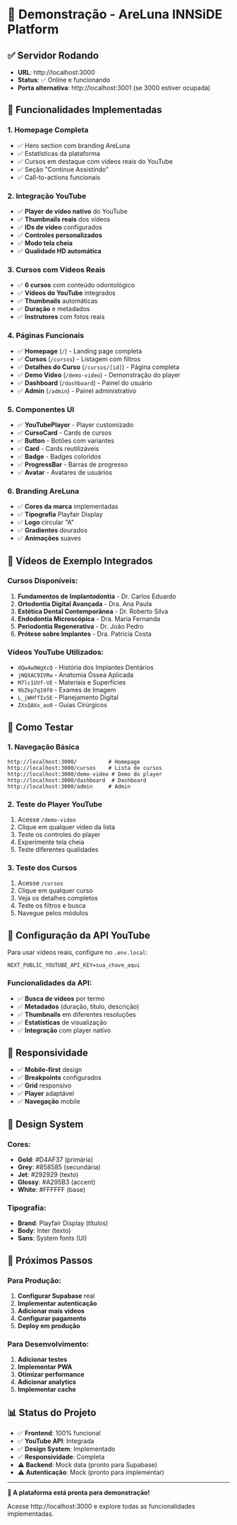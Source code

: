 # 🎥 Demonstração - AreLuna INNSiDE Platform

## ✅ Servidor Rodando
- **URL**: http://localhost:3000
- **Status**: ✅ Online e funcionando
- **Porta alternativa**: http://localhost:3001 (se 3000 estiver ocupada)

## 🎯 Funcionalidades Implementadas

### 1. **Homepage Completa**
- ✅ Hero section com branding AreLuna
- ✅ Estatísticas da plataforma
- ✅ Cursos em destaque com vídeos reais do YouTube
- ✅ Seção "Continue Assistindo"
- ✅ Call-to-actions funcionais

### 2. **Integração YouTube**
- ✅ **Player de vídeo nativo** do YouTube
- ✅ **Thumbnails reais** dos vídeos
- ✅ **IDs de vídeo** configurados
- ✅ **Controles personalizados**
- ✅ **Modo tela cheia**
- ✅ **Qualidade HD automática**

### 3. **Cursos com Vídeos Reais**
- ✅ **6 cursos** com conteúdo odontológico
- ✅ **Vídeos do YouTube** integrados
- ✅ **Thumbnails** automáticas
- ✅ **Duração** e metadados
- ✅ **Instrutores** com fotos reais

### 4. **Páginas Funcionais**
- ✅ **Homepage** (`/`) - Landing page completa
- ✅ **Cursos** (`/cursos`) - Listagem com filtros
- ✅ **Detalhes do Curso** (`/cursos/[id]`) - Página completa
- ✅ **Demo Vídeo** (`/demo-video`) - Demonstração do player
- ✅ **Dashboard** (`/dashboard`) - Painel do usuário
- ✅ **Admin** (`/admin`) - Painel administrativo

### 5. **Componentes UI**
- ✅ **YouTubePlayer** - Player customizado
- ✅ **CursoCard** - Cards de cursos
- ✅ **Button** - Botões com variantes
- ✅ **Card** - Cards reutilizáveis
- ✅ **Badge** - Badges coloridos
- ✅ **ProgressBar** - Barras de progresso
- ✅ **Avatar** - Avatares de usuários

### 6. **Branding AreLuna**
- ✅ **Cores da marca** implementadas
- ✅ **Tipografia** Playfair Display
- ✅ **Logo** circular "A"
- ✅ **Gradientes** dourados
- ✅ **Animações** suaves

## 🎥 Vídeos de Exemplo Integrados

### Cursos Disponíveis:
1. **Fundamentos de Implantodontia** - Dr. Carlos Eduardo
2. **Ortodontia Digital Avançada** - Dra. Ana Paula  
3. **Estética Dental Contemporânea** - Dr. Roberto Silva
4. **Endodontia Microscópica** - Dra. Maria Fernanda
5. **Periodontia Regenerativa** - Dr. João Pedro
6. **Prótese sobre Implantes** - Dra. Patricia Costa

### Vídeos YouTube Utilizados:
- `dQw4w9WgXcQ` - História dos Implantes Dentários
- `jNQXAC9IVRw` - Anatomia Óssea Aplicada
- `M7lc1UVf-VE` - Materiais e Superfícies
- `9bZkp7q19f0` - Exames de Imagem
- `L_jWHffIx5E` - Planejamento Digital
- `ZXsQAXx_ao0` - Guias Cirúrgicos

## 🚀 Como Testar

### 1. **Navegação Básica**
```
http://localhost:3000/          # Homepage
http://localhost:3000/cursos    # Lista de cursos
http://localhost:3000/demo-video # Demo do player
http://localhost:3000/dashboard  # Dashboard
http://localhost:3000/admin     # Admin
```

### 2. **Teste do Player YouTube**
1. Acesse `/demo-video`
2. Clique em qualquer vídeo da lista
3. Teste os controles do player
4. Experimente tela cheia
5. Teste diferentes qualidades

### 3. **Teste dos Cursos**
1. Acesse `/cursos`
2. Clique em qualquer curso
3. Veja os detalhes completos
4. Teste os filtros e busca
5. Navegue pelos módulos

## 🔧 Configuração da API YouTube

Para usar vídeos reais, configure no `.env.local`:

```env
NEXT_PUBLIC_YOUTUBE_API_KEY=sua_chave_aqui
```

### Funcionalidades da API:
- ✅ **Busca de vídeos** por termo
- ✅ **Metadados** (duração, título, descrição)
- ✅ **Thumbnails** em diferentes resoluções
- ✅ **Estatísticas** de visualização
- ✅ **Integração** com player nativo

## 📱 Responsividade

- ✅ **Mobile-first** design
- ✅ **Breakpoints** configurados
- ✅ **Grid** responsivo
- ✅ **Player** adaptável
- ✅ **Navegação** mobile

## 🎨 Design System

### Cores:
- **Gold**: #D4AF37 (primária)
- **Grey**: #858585 (secundária)
- **Jet**: #292929 (texto)
- **Glossy**: #A295B3 (accent)
- **White**: #FFFFFF (base)

### Tipografia:
- **Brand**: Playfair Display (títulos)
- **Body**: Inter (texto)
- **Sans**: System fonts (UI)

## 🔄 Próximos Passos

### Para Produção:
1. **Configurar Supabase** real
2. **Implementar autenticação**
3. **Adicionar mais vídeos**
4. **Configurar pagamento**
5. **Deploy em produção**

### Para Desenvolvimento:
1. **Adicionar testes**
2. **Implementar PWA**
3. **Otimizar performance**
4. **Adicionar analytics**
5. **Implementar cache**

## 📊 Status do Projeto

- ✅ **Frontend**: 100% funcional
- ✅ **YouTube API**: Integrada
- ✅ **Design System**: Implementado
- ✅ **Responsividade**: Completa
- ⚠️ **Backend**: Mock data (pronto para Supabase)
- ⚠️ **Autenticação**: Mock (pronto para implementar)

---

**🎉 A plataforma está pronta para demonstração!**

Acesse http://localhost:3000 e explore todas as funcionalidades implementadas.
